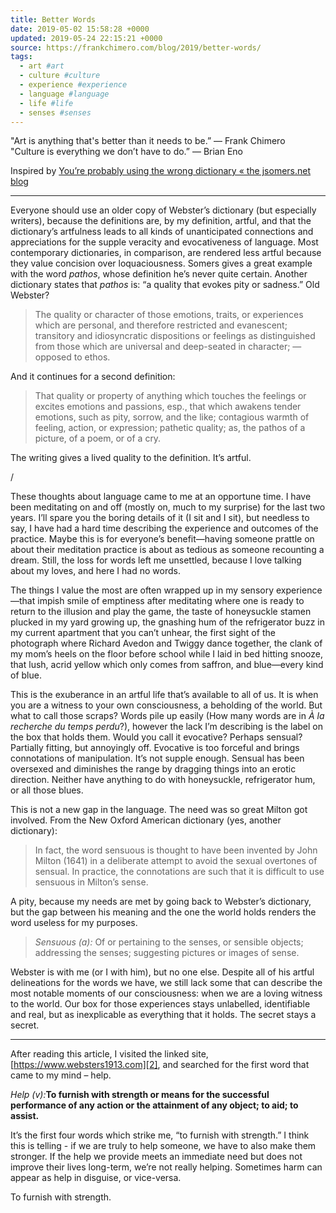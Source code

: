 ```yaml
---
title: Better Words
date: 2019-05-02 15:58:28 +0000
updated: 2019-05-24 22:15:21 +0000
source: https://frankchimero.com/blog/2019/better-words/
tags:
  - art #art
  - culture #culture
  - experience #experience
  - language #language
  - life #life
  - senses #senses
---
```

"Art is anything that's better than it needs to be.” — Frank Chimero  
"Culture is everything we don’t have to do.” — Brian Eno
Inspired by [You’re probably using the wrong dictionary « the jsomers.net blog][1]
* * *

Everyone should use an older copy of Webster’s dictionary (but especially writers), because the definitions are, by my definition, artful, and that the dictionary’s artfulness leads to all kinds of unanticipated connections and appreciations for the supple veracity and evocativeness of language. Most contemporary dictionaries, in comparison, are rendered less artful because they value concision over loquaciousness. Somers gives a great example with the word *pathos*, whose definition he’s never quite certain. Another dictionary states that *pathos* is: “a quality that evokes pity or sadness.” Old Webster?
> The quality or character of those emotions, traits, or experiences which are personal, and therefore restricted and evanescent; transitory and idiosyncratic dispositions or feelings as distinguished from those which are universal and deep-seated in character; — opposed to ethos.> 
>   
And it continues for a second definition:
> That quality or property of anything which touches the feelings or excites emotions and passions, esp., that which awakens tender emotions, such as pity, sorrow, and the like; contagious warmth of feeling, action, or expression; pathetic quality; as, the pathos of a picture, of a poem, or of a cry.> 
>   
The writing gives a lived quality to the definition. It’s artful.
/
These thoughts about language came to me at an opportune time. I have been meditating on and off (mostly on, much to my surprise) for the last two years. I’ll spare you the boring details of it (I sit and I sit), but needless to say, I have had a hard time describing the experience and outcomes of the practice. Maybe this is for everyone’s benefit—having someone prattle on about their meditation practice is about as tedious as someone recounting a dream. Still, the loss for words left me unsettled, because I love talking about my loves, and here I had no words.
The things I value the most are often wrapped up in my sensory experience—that impish smile of emptiness after meditating where one is ready to return to the illusion and play the game, the taste of honeysuckle stamen plucked in my yard growing up, the gnashing hum of the refrigerator buzz in my current apartment that you can’t unhear, the first sight of the photograph where Richard Avedon and Twiggy dance together, the clank of my mom’s heels on the floor before school while I laid in bed hitting snooze, that lush, acrid yellow which only comes from saffron, and blue—every kind of blue.
This is the exuberance in an artful life that’s available to all of us. It is when you are a witness to your own consciousness, a beholding of the world. But what to call those scraps? Words pile up easily (How many words are in *À la recherche du temps perdu*?), however the lack I’m describing is the label on the box that holds them. Would you call it evocative? Perhaps sensual? Partially fitting, but annoyingly off. Evocative is too forceful and brings connotations of manipulation. It’s not supple enough. Sensual has been oversexed and diminishes the range by dragging things into an erotic direction. Neither have anything to do with honeysuckle, refrigerator hum, or all those blues.
This is not a new gap in the language. The need was so great Milton got involved. From the New Oxford American dictionary (yes, another dictionary):
> In fact, the word sensuous is thought to have been invented by John Milton (1641) in a deliberate attempt to avoid the sexual overtones of sensual. In practice, the connotations are such that it is difficult to use sensuous in Milton’s sense.> 
>   
A pity, because my needs are met by going back to Webster’s dictionary, but the gap between his meaning and the one the world holds renders the word useless for my purposes.
> *Sensuous (a):* Of or pertaining to the senses, or sensible objects; addressing the senses; suggesting pictures or images of sense.> 
>   
Webster is with me (or I with him), but no one else. Despite all of his artful delineations for the words we have, we still lack some that can describe the most notable moments of our consciousness: when we are a loving witness to the world. Our box for those experiences stays unlabelled, identifiable and real, but as inexplicable as everything that it holds. The secret stays a secret.
* * *

After reading this article, I visited the linked site, [https://www.websters1913.com][2], and searched for the first word that came to my mind – help.
*Help (v):*__To furnish with strength or means for the successful performance of any action or the attainment of any object; to aid; to assist.__
It’s the first four words which strike me, “to furnish with strength.” I think this is telling - if we are truly to help someone, we have to also make them stronger. If the help we provide meets an immediate need but does not improve their lives long-term, we’re not really helping. Sometimes harm can appear as help in disguise, or vice-versa.
To furnish with strength.
[1]: evernote:///view/184321186/s446/3124ac86-bcc7-461e-b38f-73e854b7b1e3/3124ac86-bcc7-461e-b38f-73e854b7b1e3/
[2]: https://www.websters1913.com/